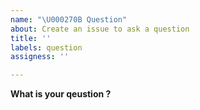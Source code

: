 ```yaml
---
name: "\U000270B Question"
about: Create an issue to ask a question
title: ''
labels: question
assigness: ''

---
```


**What is your qeustion ?**